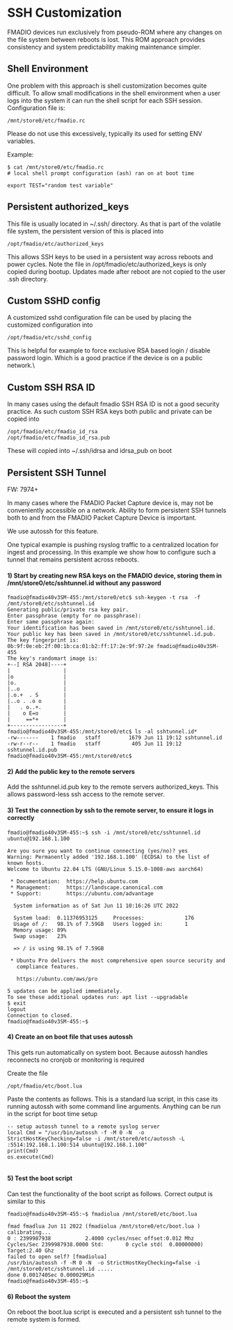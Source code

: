 # SSH Customization

FMADIO devices run exclusively from pseudo-ROM where any changes on the file system between reboots is lost. This ROM approach provides consistency and system predictability making maintenance simpler.

## &#x20;**Shell Environment**

One problem with this approach is shell customization becomes quite difficult. To allow small modifications in the shell environment when a user logs into the system it can run the shell script for each SSH session. Configuration file is:

```
/mnt/store0/etc/fmadio.rc

```

Please do not use this excessively, typically its used for setting ENV variables.

Example:

```
$ cat /mnt/store0/etc/fmadio.rc
# local shell prompt configuration (ash) ran on at boot time

export TEST="random test variable"

```

## Persistent **authorized\_keys**

This file is usually located in \~/.ssh/ directory. As that is part of the volatile file system, the persistent version of this is placed into

```
/opt/fmadio/etc/authorized_keys
```

This allows SSH keys to be used in a persistent way across reboots and power cycles. Note the file in /opt/fmadio/etc/authorized\_keys is only copied during bootup. Updates made after reboot are not copied to the user .ssh directory.

## **Custom SSHD config**

A customized sshd configuration file can be used by placing the customized configuration into

```
/opt/fmadio/etc/sshd_config 
```

This is helpful for example to force exclusive RSA based login / disable password login. Which is a good practice if the device is on a public network.\


## Custom SSH RSA ID

In many cases using the default fmadio SSH RSA ID is not a good security practice. As such custom SSH RSA keys both public and private can be copied into

```
/opt/fmadio/etc/fmadio_id_rsa
/opt/fmadio/etc/fmadio_id_rsa.pub
```

These will copied into \~/.ssh/idrsa and idrsa\_pub on boot

## Persistent SSH Tunnel

FW: 7974+

In many cases where the FMADIO Packet Capture device is, may not be conveniently accessible on  a network. Ability to form persistent SSH tunnels both to and from the FMADIO Packet Capture Device is important.

We use autossh for this feature.

One typical example is pushing rsyslog traffic to a centralized location for ingest and processing. In this example we show how to configure such a tunnel that remains persistent across reboots.

#### 1) Start by creating new RSA keys on the FMADIO device, storing them in /mnt/store0/etc/sshtunnel.id without any password

```
fmadio@fmadio40v3SM-455:/mnt/store0/etc$ ssh-keygen -t rsa  -f /mnt/store0/etc/sshtunnel.id
Generating public/private rsa key pair.
Enter passphrase (empty for no passphrase):
Enter same passphrase again:
Your identification has been saved in /mnt/store0/etc/sshtunnel.id.
Your public key has been saved in /mnt/store0/etc/sshtunnel.id.pub.
The key fingerprint is:
0b:9f:0e:eb:2f:00:1b:ca:01:b2:ff:17:2e:9f:97:2e fmadio@fmadio40v3SM-455
The key's randomart image is:
+--[ RSA 2048]----+
|                 |
|o                |
|o.               |
|..o              |
|.o.+  . S        |
|..o . .o o       |
|   . o..+.       |
|    o E=o        |
|     ==*+        |
+-----------------+
fmadio@fmadio40v3SM-455:/mnt/store0/etc$ ls -al sshtunnel.id*
-rw-------    1 fmadio   staff         1679 Jun 11 19:12 sshtunnel.id
-rw-r--r--    1 fmadio   staff          405 Jun 11 19:12 sshtunnel.id.pub
fmadio@fmadio40v3SM-455:/mnt/store0/etc$

```

#### 2) Add the public key to the remote servers&#x20;

Add the sshtunnel.id.pub key to the remote servers authorized\_keys. This allows password-less ssh access to the remote server.

#### 3) Test the connection by ssh to the remote server, to ensure it logs in correctly

```
fmadio@fmadio40v3SM-455:~$ ssh -i /mnt/store0/etc/sshtunnel.id ubuntu@192.168.1.100

Are you sure you want to continue connecting (yes/no)? yes
Warning: Permanently added '192.168.1.100' (ECDSA) to the list of known hosts.
Welcome to Ubuntu 22.04 LTS (GNU/Linux 5.15.0-1008-aws aarch64)

 * Documentation:  https://help.ubuntu.com
 * Management:     https://landscape.canonical.com
 * Support:        https://ubuntu.com/advantage

  System information as of Sat Jun 11 10:16:26 UTC 2022

  System load:  0.11376953125     Processes:             176
  Usage of /:   98.1% of 7.59GB   Users logged in:       1
  Memory usage: 89%              
  Swap usage:   23%

  => / is using 98.1% of 7.59GB

 * Ubuntu Pro delivers the most comprehensive open source security and
   compliance features.

   https://ubuntu.com/aws/pro

5 updates can be applied immediately.
To see these additional updates run: apt list --upgradable
$ exit
logout
Connection to closed.
fmadio@fmadio40v3SM-455:~$
```

#### 4) Create an on boot file that uses autossh

This gets run automatically on system boot. Because autossh handles reconnects no cronjob or monitoring is required

Create the file

```
/opt/fmadio/etc/boot.lua
```

Paste the contents as follows. This is a standard lua script, in this case its running autossh with some command line arguments. Anything can be run in the script for boot time setup

```
-- setup autossh tunnel to a remote syslog server
local Cmd = "/usr/bin/autossh -f -M 0 -N  -o StrictHostKeyChecking=false -i /mnt/store0/etc/autossh -L :5514:192.168.1.100:514 ubuntu@192.168.1.100"
print(Cmd)
os.execute(Cmd)


```

#### 5) Test the boot script

Can test the functionality of the boot script as follows. Correct output is similar to this

```
fmadio@fmadio40v3SM-455:~$ fmadiolua /mnt/store0/etc/boot.lua

fmad fmadlua Jun 11 2022 (fmadiolua /mnt/store0/etc/boot.lua )
calibrating...
0 : 2399987938           2.4000 cycles/nsec offset:0.012 Mhz
Cycles/Sec 2399987938.0000 Std:       0 cycle std(  0.00000000) Target:2.40 Ghz
failed to open self? [fmadiolua]
/usr/bin/autossh -f -M 0 -N  -o StrictHostKeyChecking=false -i /mnt/store0/etc/sshtunnel.id .....
done 0.001740Sec 0.000029Min
fmadio@fmadio40v3SM-455:~$

```

#### 6) Reboot the system

On reboot the boot.lua script is executed and a persistent ssh tunnel to the remote system is formed.
